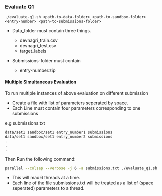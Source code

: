 ### Evaluate Q1

`./evaluate-q1.sh <path-to-data-folder> <path-to-sandbox-folder> <entry-number> <path-to-submissions-folder>`

- Data_folder must contain three things.
    + devnagri_train.csv
    + devnagri_test.csv
    + target_labels

- Submissions-folder must contain
    + entry-number.zip

#### Multiple Simultaneous Evaluation

To run multiple instances of above evaluation on different submission
- Create a file with list of parameters seperated by space.
- Each Line must contain four parameters corresponding to one submissions

e.g submissions.txt
```
data/set1 sandbox/set1 entry_number1 submissions
data/set1 sandbox/set1 entry_number2 submissions
.
.
.
```

Then Run the following command:

```bash
parallel --colsep --verbose -j 6 -a submissions.txt ./evaluate_q1.sh
```

- This will max 6 threads at a time. 
- Each line of the file submissions.txt will be treated as a list of (space seperated) parameters to a thread.